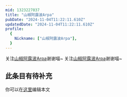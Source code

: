 ```yaml
---
mid: 1323227037
title: "山椒阿露波Arpa"
pubDate: "2024-11-04T11:22:11.610Z"
updatedDate: "2024-11-04T11:22:11.610Z"
profile:
  {
    Nickname: ["山椒阿露波Arpa"],
  }
---
```


关注[山椒阿露波Arpa](https://space.bilibili.com/1323227037)谢谢喵~ 关注[山椒阿露波Arpa](https://space.bilibili.com/1323227037)谢谢喵~

## 此条目有待补充
你可以在[这里](https://github.com/Yuhanawa/VTuber.ICU-Content/edit/master/v/山椒阿露波Arpa/index.md)编辑本文
